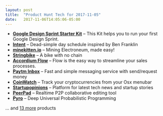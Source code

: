 ```yaml
---
layout: post
title:  "Product Hunt Tech for 2017-11-05"
date:   2017-11-06T14:05:06-05:00
---
```


* **[Google Design Sprint Starter Kit](https://www.producthunt.com/posts/google-design-sprint-starter-kit?utm_campaign=producthunt-api&utm_medium=api&utm_source=Application%3A+Daily+Digest+RSS+%28ID%3A+3202%29)** – This Kit helps you to run your first Google Design Sprint.
* **[Intent](https://www.producthunt.com/posts/intent-2?utm_campaign=producthunt-api&utm_medium=api&utm_source=Application%3A+Daily+Digest+RSS+%28ID%3A+3202%29)** – Dead-simple day schedule inspired by Ben Franklin
* **[minekitten.io](https://www.producthunt.com/posts/minekitten-io?utm_campaign=producthunt-api&utm_medium=api&utm_source=Application%3A+Daily+Digest+RSS+%28ID%3A+3202%29)** – Mining Electroneum, made easy!
* **[Stringbike](https://www.producthunt.com/posts/stringbike?utm_campaign=producthunt-api&utm_medium=api&utm_source=Application%3A+Daily+Digest+RSS+%28ID%3A+3202%29)** – A bike with no chain
* **[Accordium Flow](https://www.producthunt.com/posts/accordium-flow?utm_campaign=producthunt-api&utm_medium=api&utm_source=Application%3A+Daily+Digest+RSS+%28ID%3A+3202%29)** – Flow is the easy way to streamline your sales processes.
* **[Paytm Inbox](https://www.producthunt.com/posts/paytm-inbox?utm_campaign=producthunt-api&utm_medium=api&utm_source=Application%3A+Daily+Digest+RSS+%28ID%3A+3202%29)** – Fast and simple messaging service with send/request money
* **[CoinWatch](https://www.producthunt.com/posts/coinwatch?utm_campaign=producthunt-api&utm_medium=api&utm_source=Application%3A+Daily+Digest+RSS+%28ID%3A+3202%29)** – Track your cryptocurrencies from your Osx menubar
* **[Startupopinions](https://www.producthunt.com/posts/startupopinions?utm_campaign=producthunt-api&utm_medium=api&utm_source=Application%3A+Daily+Digest+RSS+%28ID%3A+3202%29)** – Platform for latest tech news and startup stories
* **[PeerPad](https://www.producthunt.com/posts/peerpad?utm_campaign=producthunt-api&utm_medium=api&utm_source=Application%3A+Daily+Digest+RSS+%28ID%3A+3202%29)** – Realtime P2P collaborative editing tool
* **[Pyro](https://www.producthunt.com/posts/pyro?utm_campaign=producthunt-api&utm_medium=api&utm_source=Application%3A+Daily+Digest+RSS+%28ID%3A+3202%29)** – Deep Universal Probabilistic Programming

… and [13 more](https://www.producthunt.com/tech) products